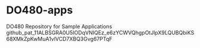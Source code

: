 # DO480-apps
DO480 Repository for Sample Applications
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
